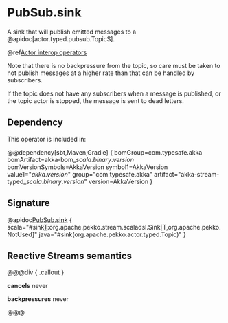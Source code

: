 # PubSub.sink

A sink that will publish emitted messages to a @apidoc[actor.typed.pubsub.Topic$].

@ref[Actor interop operators](../index.md#actor-interop-operators)

Note that there is no backpressure from the topic, so care must be taken to not publish messages at a higher rate than that can be handled 
by subscribers.

If the topic does not have any subscribers when a message is published, or the topic actor is stopped, the message is sent to dead letters.

## Dependency

This operator is included in:

@@dependency[sbt,Maven,Gradle] {
bomGroup=com.typesafe.akka bomArtifact=akka-bom_$scala.binary.version$ bomVersionSymbols=AkkaVersion
symbol1=AkkaVersion
value1="$akka.version$"
group="com.typesafe.akka"
artifact="akka-stream-typed_$scala.binary.version$"
version=AkkaVersion
}

## Signature

@apidoc[PubSub.sink](stream.typed.*.PubSub$) { scala="#sink[T](topic:org.apache.pekko.actor.typed.Toppic[T]):org.apache.pekko.stream.scaladsl.Sink[T,org.apache.pekko.NotUsed]" java="#sink(org.apache.pekko.actor.typed.Topic)" }

## Reactive Streams semantics

@@@div { .callout }

**cancels** never

**backpressures** never

@@@